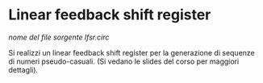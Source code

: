 # Linear feedback shift register

*nome del file sorgente lfsr.circ*

Si realizzi un linear feedback shift register per la generazione di sequenze di numeri pseudo-casuali. (Si vedano le slides del corso per maggiori dettagli).
